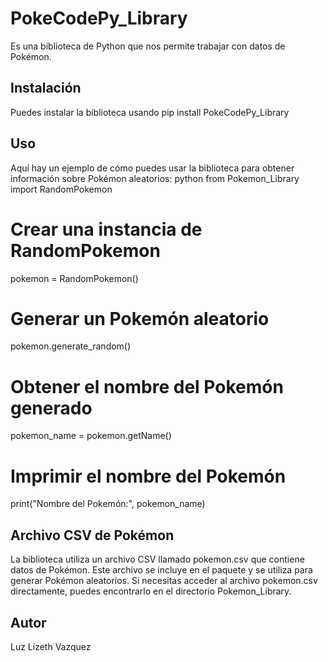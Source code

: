 # PokeCodePy_Library
 Es una biblioteca de Python que nos permite trabajar con datos de Pokémon.
 ## Instalación
 Puedes instalar la biblioteca usando pip install PokeCodePy_Library
 ## Uso
 Aquí hay un ejemplo de cómo puedes usar la biblioteca para obtener información sobre Pokémon aleatorios:
 python
 from Pokemon_Library import RandomPokemon
 # Crear una instancia de RandomPokemon
 pokemon = RandomPokemon()
 # Generar un Pokemón aleatorio
 pokemon.generate_random()
 # Obtener el nombre del Pokemón generado
 pokemon_name = pokemon.getName()
 # Imprimir el nombre del Pokemón
 print("Nombre del Pokemón:", pokemon_name)
 
 ## Archivo CSV de Pokémon
 La biblioteca utiliza un archivo CSV llamado pokemon.csv que contiene datos de Pokémon. Este archivo se incluye en el paquete y se utiliza para generar Pokémon aleatorios. Si 
necesitas acceder al archivo pokemon.csv directamente, puedes encontrarlo en el directorio Pokemon_Library.
 ## Autor
 Luz Lizeth Vazquez 